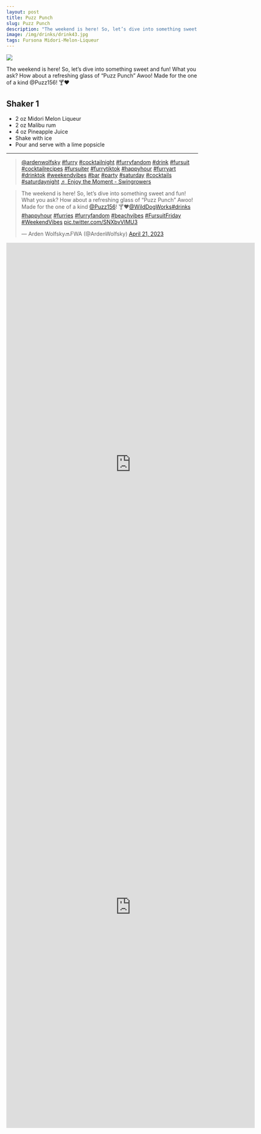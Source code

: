 ```yaml
--- 
layout: post
title: Puzz Punch
slug: Puzz Punch
description: "The weekend is here! So, let’s dive into something sweet and fun! What you ask? How about a refreshing glass of “Puzz Punch” Awoo! Made for the one of a kind @Puzz156! 🍸❤️"
image: /img/drinks/drink43.jpg
tags: Fursona Midori-Melon-Liqueur
---
```

<div class="drink-image-post"><img src="{{ site.url }}{{ page.image }}"></div>

The weekend is here! So, let’s dive into something sweet and fun! What you ask? How about a refreshing glass of “Puzz Punch” Awoo! Made for the one of a kind @Puzz156! 🍸❤️

## Shaker 1
* 2 oz Midori Melon Liqueur
* 2 oz Malibu rum
* 4 oz Pineapple Juice
* Shake with ice
* Pour and serve with a lime popsicle

<hr>

<div class="drink-media">
<blockquote class="tiktok-embed" cite="https://www.tiktok.com/@ardenwolfsky/video/7224945261913591082" data-video-id="7224945261913591082" style="max-width: 605px;min-width: 325px;" > <section> <a target="_blank" title="@ardenwolfsky" href="https://www.tiktok.com/@ardenwolfsky?refer=embed" rel="noopener">@ardenwolfsky</a> <a title="furry" target="_blank" href="https://www.tiktok.com/tag/furry?refer=embed" rel="noopener">#furry</a> <a title="cocktailnight" target="_blank" href="https://www.tiktok.com/tag/cocktailnight?refer=embed" rel="noopener">#cocktailnight</a> <a title="furryfandom" target="_blank" href="https://www.tiktok.com/tag/furryfandom?refer=embed" rel="noopener">#furryfandom</a> <a title="drink" target="_blank" href="https://www.tiktok.com/tag/drink?refer=embed" rel="noopener">#drink</a> <a title="fursuit" target="_blank" href="https://www.tiktok.com/tag/fursuit?refer=embed" rel="noopener">#fursuit</a> <a title="cocktailrecipes" target="_blank" href="https://www.tiktok.com/tag/cocktailrecipes?refer=embed" rel="noopener">#cocktailrecipes</a> <a title="fursuiter" target="_blank" href="https://www.tiktok.com/tag/fursuiter?refer=embed" rel="noopener">#fursuiter</a> <a title="furrytiktok" target="_blank" href="https://www.tiktok.com/tag/furrytiktok?refer=embed" rel="noopener">#furrytiktok</a> <a title="happyhour" target="_blank" href="https://www.tiktok.com/tag/happyhour?refer=embed" rel="noopener">#happyhour</a> <a title="furryart" target="_blank" href="https://www.tiktok.com/tag/furryart?refer=embed" rel="noopener">#furryart</a> <a title="drinktok" target="_blank" href="https://www.tiktok.com/tag/drinktok?refer=embed" rel="noopener">#drinktok</a> <a title="weekendvibes" target="_blank" href="https://www.tiktok.com/tag/weekendvibes?refer=embed" rel="noopener">#weekendvibes</a> <a title="bar" target="_blank" href="https://www.tiktok.com/tag/bar?refer=embed" rel="noopener">#bar</a> <a title="party" target="_blank" href="https://www.tiktok.com/tag/party?refer=embed" rel="noopener">#party</a> <a title="saturday" target="_blank" href="https://www.tiktok.com/tag/saturday?refer=embed" rel="noopener">#saturday</a> <a title="cocktails" target="_blank" href="https://www.tiktok.com/tag/cocktails?refer=embed" rel="noopener">#cocktails</a> <a title="saturdaynight" target="_blank" href="https://www.tiktok.com/tag/saturdaynight?refer=embed" rel="noopener">#saturdaynight</a> <a target="_blank" title="♬ Enjoy the Moment - Swingrowers" href="https://www.tiktok.com/music/Enjoy-the-Moment-6756541254944688130?refer=embed" rel="noopener">♬ Enjoy the Moment - Swingrowers</a> </section> </blockquote> <script async src="https://www.tiktok.com/embed.js"></script>

<blockquote class="twitter-tweet tw-align-center"><p lang="en" dir="ltr">The weekend is here! So, let’s dive into something sweet and fun! What you ask? How about a refreshing glass of “Puzz Punch” Awoo!  Made for the one of a kind <a href="https://twitter.com/Puzz156?ref_src=twsrc%5Etfw">@Puzz156</a>!  🍸❤️<a href="https://twitter.com/WildDogWorks?ref_src=twsrc%5Etfw">@WildDogWorks</a><a href="https://twitter.com/hashtag/drinks?src=hash&amp;ref_src=twsrc%5Etfw">#drinks</a> <a href="https://twitter.com/hashtag/happyhour?src=hash&amp;ref_src=twsrc%5Etfw">#happyhour</a> <a href="https://twitter.com/hashtag/furries?src=hash&amp;ref_src=twsrc%5Etfw">#furries</a> <a href="https://twitter.com/hashtag/furryfandom?src=hash&amp;ref_src=twsrc%5Etfw">#furryfandom</a> <a href="https://twitter.com/hashtag/beachvibes?src=hash&amp;ref_src=twsrc%5Etfw">#beachvibes</a> <a href="https://twitter.com/hashtag/FursuitFriday?src=hash&amp;ref_src=twsrc%5Etfw">#FursuitFriday</a> <a href="https://twitter.com/hashtag/WeekendVibes?src=hash&amp;ref_src=twsrc%5Etfw">#WeekendVibes</a> <a href="https://t.co/SNXbvVIMU3">pic.twitter.com/SNXbvVIMU3</a></p>&mdash; Arden Wolfsky🔜FWA (@ArdenWolfsky) <a href="https://twitter.com/ArdenWolfsky/status/1649467692347277312?ref_src=twsrc%5Etfw">April 21, 2023</a></blockquote> <script async src="https://platform.twitter.com/widgets.js" charset="utf-8"></script>

<div class="youtube-iframe"><iframe width="653" height="1161" src="https://www.youtube.com/embed/gov8arfT5FU" title="" frameborder="0" allow="accelerometer; autoplay; clipboard-write; encrypted-media; gyroscope; picture-in-picture; web-share" allowfullscreen></iframe></div>

<div class="youtube-iframe"><iframe width="653" height="1161" src="https://www.youtube.com/embed/Ze8x-HufClU" title="Puzz Punch #shorts #recipe #furries" frameborder="0" allow="accelerometer; autoplay; clipboard-write; encrypted-media; gyroscope; picture-in-picture; web-share" allowfullscreen></iframe></div>
</div>
